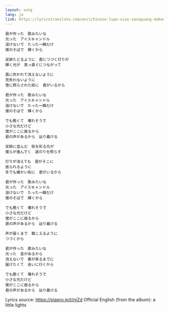 ```yaml
---
layout: song
lang: ja
link: https://lyricstranslate.com/en/ichinose-lupo-xiao-sanaguang-dakedo-lyrics
---
```

```
君が作った　歌みたいな
光った　アイスキャンドル
溶けないで　たった一瞬だけ
僕のそばで　輝くから

足跡たどるように　君につづく灯りが
輝く光が　真っ直ぐにつながって

風に吹かれて消えないように
見失わないように
雪に照らされた街に　君がいるから

君が作った　歌みたいな
光った　アイスキャンドル
溶けないで　たった一瞬だけ
僕のそばで　輝くから

でも脆くて　壊れそうで
小さな光だけど
僕がここに居るから
君の声があるから　辿り着ける

足跡に並んだ　街を彩る光が
僕らが進んでく　道のりを照らす

灯りが消えても　君がそこに
居られるように
冬でも暖かい街に　君がいるから

君が作った　歌みたいな
光った　アイスキャンドル
溶けないで　たった一瞬だけ
僕のそばで　輝くから

でも脆くて　壊れそうで
小さな光だけど
僕がここに居るから
君の声があるから　辿り着ける

声が届くまで　聴こえるように
つづくから

君が作った　歌みたいな
光った　音があるから
消えないで　春が来るまでに
届けたくて　会いに行くから

でも脆くて　壊れそうで
小さな光だけど
僕がここに居るから
君の声があるから　辿り着ける
```

Lyrics source: https://piapro.jp/t/njZd
Official English (from the album): a little lights